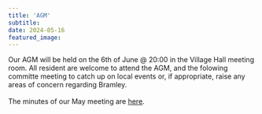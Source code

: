 ```yaml
---
title: 'AGM'
subtitle: 
date: 2024-05-16
featured_image: 
---
```


Our AGM will be held on the 6th of June @ 20:00 in the Village Hall meeting room.  All resident are welcome to attend the AGM, and the folowing committe meeting to catch up on local events or, if appropriate, raise any areas of concern regarding Bramley.  <br> <br>
The minutes of our May meeting are [here](https://www.dropbox.com/scl/fo/q12214kut17qryr6hxe5o/h?rlkey=378b1m3sa5attqm2wtfevdcco&dl=0).
<br>
<br>

